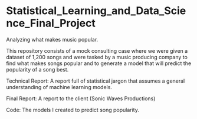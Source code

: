 # Statistical_Learning_and_Data_Science_Final_Project
Analyzing what makes music popular.

This repository consists of a mock consulting case where we were given a dataset of 1,200 songs and were tasked by a music producing company to find what makes songs popular and to generate a model that will predict the popularity of a song best. 

Technical Report: A report full of statistical jargon that assumes a general understanding of machine learning models.

Final Report: A report to the client (Sonic Waves Productions)

Code: The models I created to predict song popularity.
